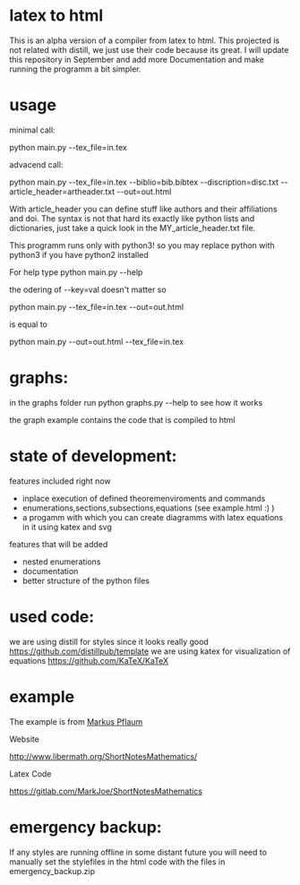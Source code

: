 # latex to html
This is an alpha version of a compiler from latex to html. This projected is not related with distill, we just use their code because its great. I will update this repository in September and add more Documentation and make running the programm a bit simpler.
# usage

minimal call:


python main.py --tex_file=in.tex


advacend call:


python main.py --tex_file=in.tex --biblio=bib.bibtex --discription=disc.txt --article_header=artheader.txt --out=out.html


With article_header you can define stuff like authors and their affiliations and doi. The syntax is not that hard its exactly like python lists and dictionaries, just take a quick look in the MY_article_header.txt file.

This programm runs only with python3! so you may replace python with python3 if you have python2 installed

For help type python main.py --help

the odering of --key=val doesn't matter
so 


python main.py --tex_file=in.tex --out=out.html



is equal to 


python main.py --out=out.html  --tex_file=in.tex
# graphs:
in the graphs folder run python graphs.py --help to see how it works 

the graph example contains the code that is compiled to html
# state of development:

features included right now
- inplace execution of defined theoremenviroments and commands
- enumerations,sections,subsections,equations (see example.html :) )
- a progamm with which you can create diagramms with latex equations in it using katex and svg

features that will be added
- nested enumerations
- documentation
- better structure of the python files



# used code:
we are using distill for styles since it looks really good https://github.com/distillpub/template
we are using katex for visualization of equations https://github.com/KaTeX/KaTeX



# example
The example is from [Markus Pflaum](https://www.colorado.edu/math/markus-pflaum)

Website

http://www.libermath.org/ShortNotesMathematics/

Latex Code

https://gitlab.com/MarkJoe/ShortNotesMathematics

# emergency backup:
If any styles are running offline in some distant future you will need to manually set the stylefiles in the html code with the files in emergency_backup.zip
